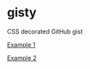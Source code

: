 # gisty
CSS decorated GitHub gist

[Example 1](https://kus.ai/text/)

[Example 2](https://kus.ai/sketchbook/)